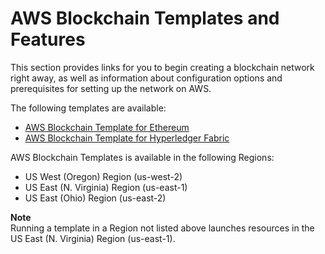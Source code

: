 # AWS Blockchain Templates and Features<a name="blockchain-template-features"></a>

This section provides links for you to begin creating a blockchain network right away, as well as information about configuration options and prerequisites for setting up the network on AWS\.

The following templates are available:
+ [AWS Blockchain Template for Ethereum](http://docs.aws.amazon.com/blockchain-templates/latest/developerguide/blockchain-templates-ethereum.html)
+ [AWS Blockchain Template for Hyperledger Fabric](http://docs.aws.amazon.com/blockchain-templates/latest/developerguide/blockchain-templates-hyperledger.html)

AWS Blockchain Templates is available in the following Regions:
+ US West \(Oregon\) Region \(us\-west\-2\)
+ US East \(N\. Virginia\) Region \(us\-east\-1\)
+ US East \(Ohio\) Region \(us\-east\-2\)

**Note**  
Running a template in a Region not listed above launches resources in the US East \(N\. Virginia\) Region \(us\-east\-1\)\.